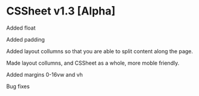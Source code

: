 # CSSheet v1.3 [Alpha]

Added float

Added padding

Added layout collumns so that you are able to split content along the page.

Made layout collumns, and CSSheet as a whole, more moble friendly.

Added margins 0-16vw and vh

Bug fixes
